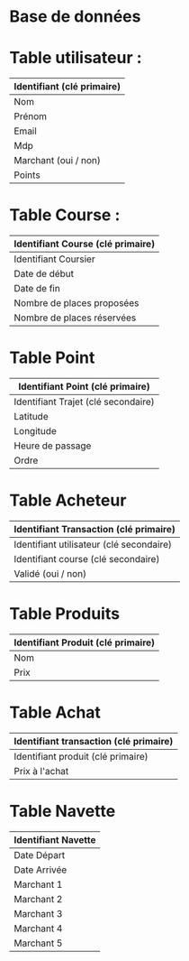 # Base de données

# Table utilisateur :

| Identifiant (clé primaire) |
| --- |
| Nom |
| Prénom |
| Email |
| Mdp |
| Marchant (oui / non) |
| Points |

# Table Course :

| Identifiant Course (clé primaire) |
| --- |
| Identifiant Coursier |
| Date de début |
| Date de fin |
| Nombre de places proposées |
| Nombre de places réservées |

# Table Point

| Identifiant Point (clé primaire) |
| --- |
| Identifiant Trajet (clé secondaire) |
| Latitude |
| Longitude |
| Heure de passage |
| Ordre |

# Table Acheteur

| Identifiant Transaction (clé primaire)  |
| --- |
| Identifiant utilisateur (clé secondaire) |
| Identifiant course (clé secondaire) |
| Validé (oui / non) |

# Table Produits

| Identifiant Produit (clé primaire) |
| --- |
| Nom |
| Prix |

# Table Achat

| Identifiant transaction (clé primaire) |
| --- |
| Identifiant produit (clé primaire) |
| Prix à l'achat |

# Table Navette

| Identifiant Navette |
| --- |
| Date Départ |
| Date Arrivée |
| Marchant 1 |
| Marchant 2 |
| Marchant 3 |
| Marchant 4 |
| Marchant 5 |
